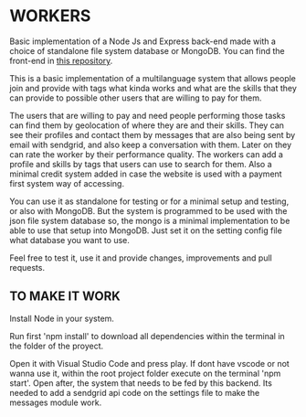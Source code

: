 # WORKERS

Basic implementation of a Node Js and Express back-end made with a choice of standalone file system database or MongoDB. 
You can find the front-end in [this repository](https://github.com/alvarotor/workers-frontend).

This is a basic implementation of a multilanguage system that allows people join and provide with tags what kinda works and what are the skills that they can provide to possible other users that are willing to pay for them.

The users that are willing to pay and need people performing those tasks can find them by geolocation of where they are and their skills. They can see their profiles and contact them by messages that are also being sent by email with sendgrid, and also keep a conversation with them. Later on they can rate the worker by their performance quality.
The workers can add a profile and skills by tags that users can use to search for them. Also a minimal credit system added in case the website is used with a payment first system way of accessing.

You can use it as standalone for testing or for a minimal setup and testing, or also with MongoDB. But the system is programmed to be used with the json file system database so, the mongo is a minimal implementation to be able to use that setup into MongoDB. Just set it on the setting config file what database you want to use.

Feel free to test it, use it and provide changes, improvements and pull requests.

## TO MAKE IT WORK

Install Node in your system.

Run first 'npm install' to download all dependencies within the terminal in the folder of the proyect.

Open it with Visual Studio Code and press play. If dont have vscode or not wanna use it, within the root project folder execute on the terminal 'npm start'. 
Open after, the system that needs to be fed by this backend.
Its needed to add a sendgrid api code on the settings file to make the messages module work.
